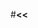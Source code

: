 #**<<<Script Writing>>>**

Every time our system makes a call to an ad server it logs what adverts are returned (which is what the interview.log file contains).  When the adserver responds, it provides a list of asset IDs that are to be stitched into the user’s live stream:

```
20160420084726:-
20160420085418:[111783178, 111557953, 111646835, 111413356, 111412662, 105618372, 111413557]
20160420085418:[111413432, 111633904, 111783198, 111792767, 111557948, 111413225, 111413281]
20160420085418:[111413432, 111633904, 111783198, 111792767, 111557948, 111413225, 111413281]
20160420085522:[111344871, 111394583, 111295547, 111379566, 111352520]
20160420090022:[111344871, 111394583, 111295547, 111379566, 111352520]
```

The format of the input log is:

timestamp:ads

Where:

`- timestamp is in the format YYYYMMDDhhmmss`
  
`- ads is a comma separated list of ad asset IDs surrounded by square brackets, or - if no ads were returned`

The first part of the task is to write a script that outputs, for each ten minute slice of the day:

The count of IDs that were returned
The count of unique IDs that were returned
The script should support a command line parameter to select whether unique or total IDs should be given.

Example output using the above log excerpt (in total mode):

```
20160420084:0
20160420085:26
20160420090:5
```
  
And in unique count mode it would give:

20160420084:0
20160420085:19
20160420090:5
